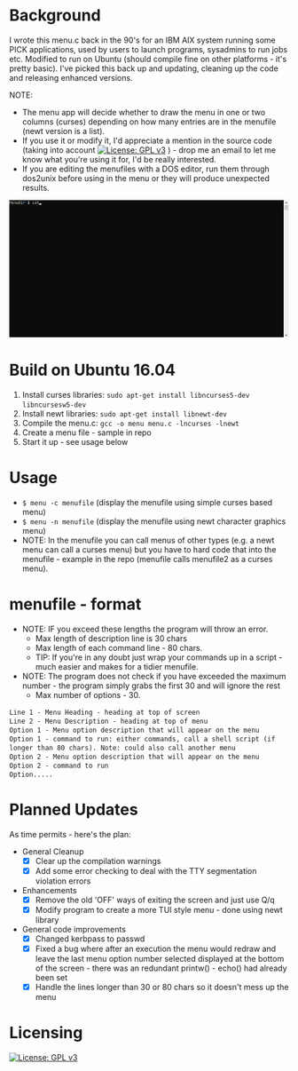 <head>
 <meta name="google-site-verification" content="EOPX9a1C52LiWEy2FH2HPkPlsR9e2_mWI7XxQ9FV4zI" />
</head>

Background
==========
I wrote this menu.c back in the 90's for an IBM AIX system running some PICK applications, used by users to launch programs, sysadmins to run jobs etc.
Modified to run on Ubuntu (should compile fine on other platforms - it's pretty basic).  I've picked this back up and updating, cleaning up the code and releasing enhanced versions.

NOTE:
 - The menu app will decide whether to draw the menu in one or two columns (curses) depending on how many entries are in the menufile (newt version is a list).
 - If you use it or modify it, I'd appreciate a mention in the source code (taking into account [![License: GPL v3](https://img.shields.io/badge/License-GPLv3-blue.svg)](https://www.gnu.org/licenses/gpl-3.0) ) - drop me an email to let me know what you're using it for, I'd be really interested.
 - If you are editing the menufiles with a DOS editor, run them through dos2unix before using in the menu or they will produce unexpected results.

![](menu-gif-newt.gif)

Build on Ubuntu 16.04
=====================
1. Install curses libraries: `sudo apt-get install libncurses5-dev libncursesw5-dev`
2. Install newt libraries: `sudo apt-get install libnewt-dev`
3. Compile the menu.c: `gcc -o menu menu.c -lncurses -lnewt`
4. Create a menu file - sample in repo
5. Start it up - see usage below

Usage
=====
 - `$ menu -c menufile` (display the menufile using simple curses based menu)
 - `$ menu -n menufile` (display the menufile using newt character graphics menu)
 - NOTE: In the menufile you can call menus of other types (e.g. a newt menu can call a curses menu) but you have to hard code that into the menufile - example in the repo (menufile calls menufile2 as a curses menu).

menufile - format
=================
 - NOTE: IF you exceed these lengths the program will throw an error.
   - Max length of description line is 30 chars
   - Max length of each command line - 80 chars.
   - TIP: If you're in any doubt just wrap your commands up in a script - much easier and makes for a tidier menufile.
 - NOTE: The program does not check if you have exceeded the maximum number - the program simply grabs the first 30 and will ignore the rest
   - Max number of options - 30.

```
Line 1 - Menu Heading - heading at top of screen
Line 2 - Menu Description - heading at top of menu
Option 1 - Menu option description that will appear on the menu
Option 1 - command to run: either commands, call a shell script (if longer than 80 chars). Note: could also call another menu
Option 2 - Menu option description that will appear on the menu
Option 2 - command to run
Option.....
```

Planned Updates
===============
As time permits - here's the plan:
 - General Cleanup
   - [x] Clear up the compilation warnings
   - [x] Add some error checking to deal with the TTY segmentation violation errors
 - Enhancements
   - [x] Remove the old 'OFF' ways of exiting the screen and just use Q/q
   - [x] Modify program to create a more TUI style menu - done using newt library
 - General code improvements
   - [x] Changed kerbpass to passwd
   - [x] Fixed a bug where after an execution the menu would redraw and leave the last menu option number selected displayed at the bottom of the screen - there was an redundant printw() - echo() had already been set
   - [x] Handle the lines longer than 30 or 80 chars so it doesn't mess up the menu

Licensing
=========
[![License: GPL v3](https://img.shields.io/badge/License-GPLv3-blue.svg)](https://www.gnu.org/licenses/gpl-3.0)

